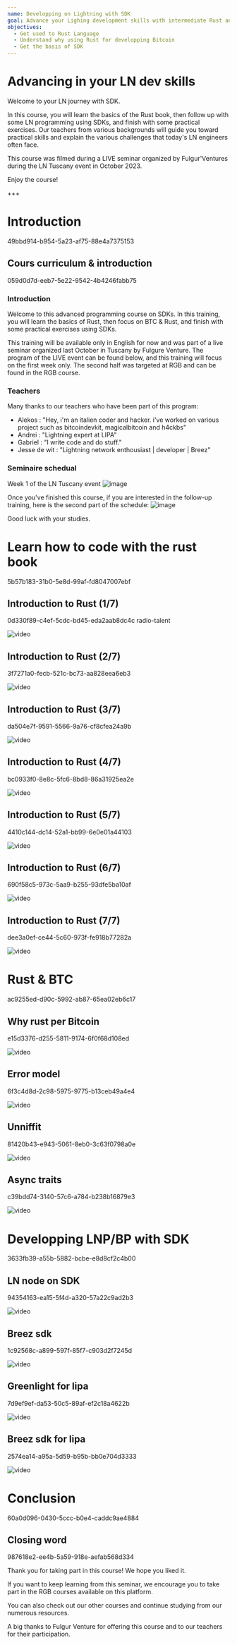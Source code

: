 ```yaml
---
name: Developping on Lightning with SDK
goal: Advance your Lighing development skills with intermediate Rust and SDK training.
objectives:
  - Get used to Rust Language
  - Understand why using Rust for developping Bitcoin
  - Get the basis of SDK 
---
```


# Advancing in your LN dev skills 

Welcome to your LN journey with SDK.

In this course, you will learn the basics of the Rust book, then follow up with some LN programming using SDKs, and finish with some practical exercises. Our teachers from various backgrounds will guide you toward practical skills and explain the various challenges that today's LN engineers often face.

This course was filmed during a LIVE seminar organized by Fulgur'Ventures during the LN Tuscany event in October 2023.

Enjoy the course!

+++

# Introduction
<partId>49bbd914-b954-5a23-af75-88e4a7375153</partId>

## Cours curriculum & introduction 
<chapterId>059d0d7d-eeb7-5e22-9542-4b4246fabb75</chapterId>

### Introduction 

Welcome to this advanced programming course on SDKs. In this training, you will learn the basics of Rust, then focus on BTC & Rust, and finish with some practical exercises using SDKs.

This training will be available only in English for now and was part of a live seminar organized last October in Tuscany by Fulgure Venture. The program of the LIVE event can be found below, and this training will focus on the first week only. The second half was targeted at RGB and can be found in the RGB course.

### Teachers

Many thanks to our teachers who have been part of this program:

- Alekos : "Hey, i'm an italien coder and hacker. i've worked on various project such as bitcoindevkit, magicalbitcoin and h4ckbs"
- Andrei : "Lightning expert at LIPA"
- Gabriel : "I write code and do stuff."
- Jesse de wit : "Lightning network enthousiast | developer | Breez"

### Seminaire schedual 

Week 1 of the LN Tuscany event
![image](assets/1.webp)

Once you've finished this course, if you are interested in the follow-up training, here is the second part of the schedule:
![image](assets/2.webp)

Good luck with your studies.

# Learn how to code with the rust book
<partId>5b57b183-31b0-5e8d-99af-fd8047007ebf</partId>

## Introduction to Rust (1/7)
<chapterId>0d330f89-c4ef-5cdc-bd45-eda2aab8dc4c</chapterId>
<professor>radio-talent</professor>

![video](https://www.youtube.com/watch?v=aZYhDXE_Gas)

## Introduction to Rust (2/7)
<chapterId>3f7271a0-fecb-521c-bc73-aa828eea6eb3</chapterId>

![video](https://youtu.be/Xm8eCv4LQPc)

## Introduction to Rust (3/7)
<chapterId>da504e7f-9591-5566-9a76-cf8cfea24a9b</chapterId>

![video](https://youtu.be/R8NeHvHT0uc)

## Introduction to Rust (4/7)
<chapterId>bc0933f0-8e8c-5fc6-8bd8-86a31925ea2e</chapterId>

![video](https://youtu.be/et8pKvYiO4c)

## Introduction to Rust (5/7)
<chapterId>4410c144-dc14-52a1-bb99-6e0e01a44103</chapterId>

![video](https://youtu.be/PxQkVmxOc40)

## Introduction to Rust (6/7)
<chapterId>690f58c5-973c-5aa9-b255-93dfe5ba10af</chapterId>

![video](https://youtu.be/3C6hl9BW-Ho)

## Introduction to Rust (7/7)
<chapterId>dee3a0ef-ce44-5c60-973f-fe918b77282a</chapterId>

![video](https://youtu.be/SBDcb_AauHM)

# Rust & BTC 
<partId>ac9255ed-d90c-5992-ab87-65ea02eb6c17</partId>

## Why rust per Bitcoin
<chapterId>e15d3376-d255-5811-9174-6f0f68d108ed</chapterId>

![video](https://youtu.be/veLj2w6ulpc)

## Error model
<chapterId>6f3c4d8d-2c98-5975-9775-b13ceb49a4e4</chapterId>

![video](https://youtu.be/X3VKhLtKTRU)

## Unniffit
<chapterId>81420b43-e943-5061-8eb0-3c63f0798a0e</chapterId>

![video](https://youtu.be/zro9GQpJrH0)

## Async traits
<chapterId>c39bdd74-3140-57c6-a784-b238b16879e3</chapterId>

![video](https://youtu.be/cz66eTfk0lw)

# Developping LNP/BP with SDK
<partId>3633fb39-a55b-5882-bcbe-e8d8cf2c4b00</partId>

## LN node on SDK
<chapterId>94354163-ea15-5f4d-a320-57a22c9ad2b3</chapterId>

![video](https://youtu.be/aEzpxuhLdeo)

## Breez sdk
<chapterId>1c92568c-a899-597f-85f7-c903d2f7245d</chapterId>

![video](https://youtu.be/M3ad9BE6ovo)

## Greenlight for lipa
<chapterId>7d9ef9ef-da53-50c5-89af-ef2c18a4622b</chapterId>

![video](https://youtu.be/gKiIPF4apeE)

## Breez sdk for lipa
<chapterId>2574ea14-a95a-5d59-b95b-bb0e704d3333</chapterId>

![video](https://youtu.be/6VaIVvBKjLY)

# Conclusion
<partId>60a0d096-0430-5ccc-b0e4-caddc9ae4884</partId>

## Closing word
<chapterId>987618e2-ee4b-5a59-918e-aefab568d334</chapterId>

Thank you for taking part in this course! We hope you liked it.

If you want to keep learning from this seminar, we encourage you to take part in the RGB courses available on this platform.

You can also check out our other courses and continue studying from our numerous resources.

A big thanks to Fulgur Venture for offering this course and to our teachers for their participation.